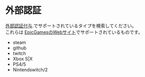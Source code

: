 # 外部認証



 [外部認証付与](../../Authentication/GrantTypes/external_auth.md#parameter).でサポートされているタイプを検索してください。 <br/>
これらは [EpicGamesのWebサイト](https://www.epicgames.com/account/connections)でサポートされているものです。

- steam
- github
- twitch
- Xbox S|X
- PS4/5
- Nintendswitch/2
